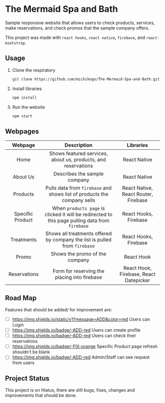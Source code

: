 # The Mermaid Spa and Bath
Sample responsive website that allows users to check products, services, make reservations, and check promos that the sample company offers. 

This project was made with `react hooks`, `react native`, `firebase`, and `react-bootstrap`.

## Usage
1. Clone the respiratory 
   ```bash
   git clone https://github.com/michikogo/The-Mermaid-Spa-and-Bath.git
   ```
2. Install libraries
   ```bash
   npm install
   ```
3. Run the website
   ```bash
   npm start
   ```

## Webpages
Webpage | Description | Libraries
| :---: | :---: | :---:
Home | Shows featured services, about us, products, and reservations |  React Native
About Us | Describes the sample company | React Native
Products | Pulls data from `firebase` and shows list of products the company sells | React Native, React Router, Firebase
Specific Product | When `products page` is clicked it will be redirected to this page pulling data from `firebase` | React Hooks, Firebase
Treatments | Shows all treatments offered by company the list is pulled from `firebase`  | React Hooks, Firebase
Promo | Shows the promo of the company | React Hook
Reservations | Form for reserving the placing into firebase | React Hook, Firebase, React Datepicker

## Road Map
Features that should be added/ for improvement are:
- [ ] https://img.shields.io/static/v1?message=ADD&color=red Users can Login
- [ ] https://img.shields.io/badge/-ADD-red Users can create profile
- [ ] https://img.shields.io/badge/-ADD-red Users can check their reservations
- [ ] https://img.shields.io/badge/-FIX-orange Specific Product page refresh shouldn't be blank
- [ ] https://img.shields.io/badge/-ADD-red Admin/Staff can see request from users

## Project Status
This project is on Hiatus, there are still bugs, fixes, changes and improvements that should be done.
